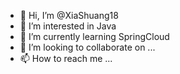 - 👋 Hi, I’m @XiaShuang18
- 👀 I’m interested in Java 
- 🌱 I’m currently learning  SpringCloud 
- 💞️ I’m looking to collaborate on ...
- 📫 How to reach me ...

<!---
XiaShuang18/XiaShuang18 is a ✨ special ✨ repository because its `README.md` (this file) appears on your GitHub profile.
You can click the Preview link to take a look at your changes.
--->
